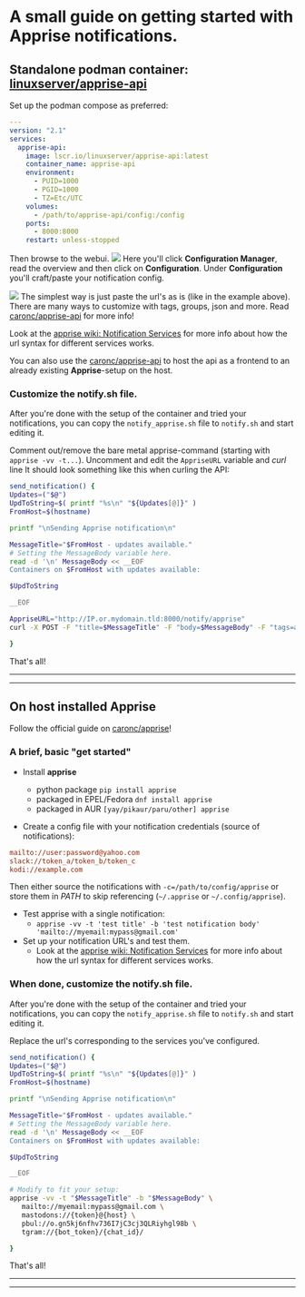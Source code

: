 # A small guide on getting started with Apprise notifications.


## Standalone podman container: [linuxserver/apprise-api](https://hub.docker.com/r/linuxserver/apprise-api)

Set up the podman compose as preferred:
```yaml
---
version: "2.1"
services:
  apprise-api:
    image: lscr.io/linuxserver/apprise-api:latest
    container_name: apprise-api
    environment:
      - PUID=1000
      - PGID=1000
      - TZ=Etc/UTC
    volumes:
      - /path/to/apprise-api/config:/config
    ports:
      - 8000:8000
    restart: unless-stopped
```

Then browse to the webui.
![](apprise-ex1.png)
Here you'll click **Configuration Manager**, read the overview and then click on **Configuration**.
Under **Configuration** you'll craft/paste your notification config.

![](apprise-ex2.png)
The simplest way is just paste the url's as is (like in the example above).  
There are many ways to customize with tags, groups, json and more. Read [caronc/apprise-api](https://github.com/caronc/apprise-api) for more info!  

Look at the [apprise wiki: Notification Services](https://github.com/caronc/apprise/wiki) for more info about how the url syntax for different services works.  


You can also use the [caronc/apprise-api](https://github.com/caronc/apprise-api) to host the api as a frontend to an already existing **Apprise**-setup on the host.


### Customize the **notify.sh** file.
After you're done with the setup of the container and tried your notifications, you can copy the `notify_apprise.sh` file to `notify.sh` and start editing it.

Comment out/remove the bare metal apprise-command (starting with `apprise -vv -t...`).
Uncomment and edit the `AppriseURL` variable and *curl* line
It should look something like this when curling the API:
```bash
send_notification() {
Updates=("$@")
UpdToString=$( printf "%s\n" "${Updates[@]}" )
FromHost=$(hostname)

printf "\nSending Apprise notification\n"

MessageTitle="$FromHost - updates available."
# Setting the MessageBody variable here.
read -d '\n' MessageBody << __EOF
Containers on $FromHost with updates available:

$UpdToString

__EOF

AppriseURL="http://IP.or.mydomain.tld:8000/notify/apprise"
curl -X POST -F "title=$MessageTitle" -F "body=$MessageBody" -F "tags=all" $AppriseURL

}
```

That's all!
___
___


## On host installed **Apprise**
Follow the official guide on [caronc/apprise](https://github.com/caronc/apprise)!

### A brief, basic "get started"

- Install **apprise**
    - python package `pip install apprise`
    - packaged in EPEL/Fedora `dnf install apprise`
    - packaged in AUR `[yay/pikaur/paru/other] apprise`

- Create a config file with your notification credentials (source of notifications):
```ini
mailto://user:password@yahoo.com
slack://token_a/token_b/token_c
kodi://example.com
```
Then either source the notifications with `-c=/path/to/config/apprise` or store them in *PATH* to skip referencing (`~/.apprise` or `~/.config/apprise`).

- Test apprise with a single notification:
    - `apprise -vv -t 'test title' -b 'test notification body' 'mailto://myemail:mypass@gmail.com'`
- Set up your notification URL's and test them.
    - Look at the [apprise wiki: Notification Services](https://github.com/caronc/apprise/wiki) for more info about how the url syntax for different services works.  

### When done, customize the **notify.sh** file.
After you're done with the setup of the container and tried your notifications, you can copy the `notify_apprise.sh` file to `notify.sh` and start editing it.

Replace the url's corresponding to the services you've configured.
```bash
send_notification() {
Updates=("$@")
UpdToString=$( printf "%s\n" "${Updates[@]}" )
FromHost=$(hostname)

printf "\nSending Apprise notification\n"

MessageTitle="$FromHost - updates available."
# Setting the MessageBody variable here.
read -d '\n' MessageBody << __EOF
Containers on $FromHost with updates available:

$UpdToString

__EOF

# Modify to fit your setup:
apprise -vv -t "$MessageTitle" -b "$MessageBody" \
   mailto://myemail:mypass@gmail.com \
   mastodons://{token}@{host} \
   pbul://o.gn5kj6nfhv736I7jC3cj3QLRiyhgl98b \
   tgram://{bot_token}/{chat_id}/

}
```

That's all!
___
___
